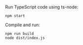 Run TypeScript code using ts-node:

    npm start

Compile and run:

    npm run build
    node dist/index.js

